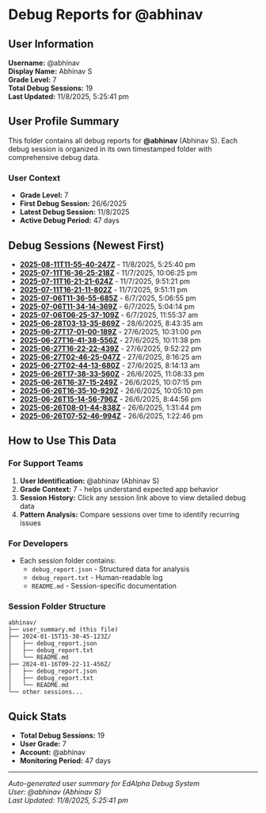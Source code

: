 # Debug Reports for @abhinav

## User Information

**Username:** @abhinav  
**Display Name:** Abhinav S  
**Grade Level:** 7  
**Total Debug Sessions:** 19  
**Last Updated:** 11/8/2025, 5:25:41 pm

## User Profile Summary

This folder contains all debug reports for **@abhinav** (Abhinav S). Each debug session is organized in its own timestamped folder with comprehensive debug data.

### User Context
- **Grade Level:** 7
- **First Debug Session:** 26/6/2025
- **Latest Debug Session:** 11/8/2025
- **Active Debug Period:** 47 days

## Debug Sessions (Newest First)

- **[2025-08-11T11-55-40-247Z](2025-08-11T11-55-40-247Z/)** - 11/8/2025, 5:25:40 pm
- **[2025-07-11T16-36-25-218Z](2025-07-11T16-36-25-218Z/)** - 11/7/2025, 10:06:25 pm
- **[2025-07-11T16-21-21-624Z](2025-07-11T16-21-21-624Z/)** - 11/7/2025, 9:51:21 pm
- **[2025-07-11T16-21-11-802Z](2025-07-11T16-21-11-802Z/)** - 11/7/2025, 9:51:11 pm
- **[2025-07-06T11-36-55-685Z](2025-07-06T11-36-55-685Z/)** - 6/7/2025, 5:06:55 pm
- **[2025-07-06T11-34-14-369Z](2025-07-06T11-34-14-369Z/)** - 6/7/2025, 5:04:14 pm
- **[2025-07-06T06-25-37-109Z](2025-07-06T06-25-37-109Z/)** - 6/7/2025, 11:55:37 am
- **[2025-06-28T03-13-35-869Z](2025-06-28T03-13-35-869Z/)** - 28/6/2025, 8:43:35 am
- **[2025-06-27T17-01-00-189Z](2025-06-27T17-01-00-189Z/)** - 27/6/2025, 10:31:00 pm
- **[2025-06-27T16-41-38-556Z](2025-06-27T16-41-38-556Z/)** - 27/6/2025, 10:11:38 pm
- **[2025-06-27T16-22-22-439Z](2025-06-27T16-22-22-439Z/)** - 27/6/2025, 9:52:22 pm
- **[2025-06-27T02-46-25-047Z](2025-06-27T02-46-25-047Z/)** - 27/6/2025, 8:16:25 am
- **[2025-06-27T02-44-13-680Z](2025-06-27T02-44-13-680Z/)** - 27/6/2025, 8:14:13 am
- **[2025-06-26T17-38-33-560Z](2025-06-26T17-38-33-560Z/)** - 26/6/2025, 11:08:33 pm
- **[2025-06-26T16-37-15-249Z](2025-06-26T16-37-15-249Z/)** - 26/6/2025, 10:07:15 pm
- **[2025-06-26T16-35-10-929Z](2025-06-26T16-35-10-929Z/)** - 26/6/2025, 10:05:10 pm
- **[2025-06-26T15-14-56-796Z](2025-06-26T15-14-56-796Z/)** - 26/6/2025, 8:44:56 pm
- **[2025-06-26T08-01-44-838Z](2025-06-26T08-01-44-838Z/)** - 26/6/2025, 1:31:44 pm
- **[2025-06-26T07-52-46-994Z](2025-06-26T07-52-46-994Z/)** - 26/6/2025, 1:22:46 pm

## How to Use This Data

### For Support Teams
1. **User Identification:** @abhinav (Abhinav S)
2. **Grade Context:** 7 - helps understand expected app behavior
3. **Session History:** Click any session link above to view detailed debug data
4. **Pattern Analysis:** Compare sessions over time to identify recurring issues

### For Developers
- Each session folder contains:
  - `debug_report.json` - Structured data for analysis
  - `debug_report.txt` - Human-readable log
  - `README.md` - Session-specific documentation

### Session Folder Structure
```
abhinav/
├── user_summary.md (this file)
├── 2024-01-15T15-30-45-123Z/
│   ├── debug_report.json
│   ├── debug_report.txt
│   └── README.md
├── 2024-01-16T09-22-11-456Z/
│   ├── debug_report.json
│   ├── debug_report.txt
│   └── README.md
└── other sessions...
```

## Quick Stats

- **Total Debug Sessions:** 19
- **User Grade:** 7
- **Account:** @abhinav
- **Monitoring Period:** 47 days

---
*Auto-generated user summary for EdAlpha Debug System*  
*User: @abhinav (Abhinav S)*  
*Last Updated: 11/8/2025, 5:25:41 pm*